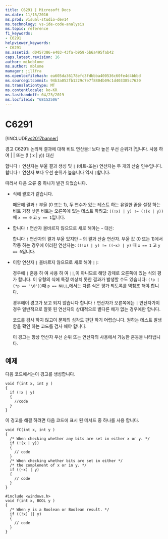 ```yaml
---
title: C6291 | Microsoft Docs
ms.date: 11/15/2016
ms.prod: visual-studio-dev14
ms.technology: vs-ide-code-analysis
ms.topic: reference
f1_keywords:
- C6291
helpviewer_keywords:
- C6291
ms.assetid: d0457386-e403-43fa-b959-5b6a495fab42
caps.latest.revision: 16
author: mikeblome
ms.author: mblome
manager: jillfra
ms.openlocfilehash: ea605da36178efc3fdbbba400536c60fe4d4bbbd
ms.sourcegitcommit: 94b3a052fb1229c7e7f8804b09c1d403385c7630
ms.translationtype: MT
ms.contentlocale: ko-KR
ms.lasthandoff: 04/23/2019
ms.locfileid: "68152506"
---
```

# <a name="c6291"></a>C6291
[!INCLUDE[vs2017banner](../includes/vs2017banner.md)]

경고 C6291: 논리적 결과에 대해 비트 연산을:! 보다 높은 우선 순위가 &#124;입니다. 사용 하 여 &#124; &#124; 또는 (! ( x &#124; y)) 대신  
  
 합니다 `!` 연산자는 부울 결과 생성 및 `|` (비트-또는) 연산자는 두 개의 산술 인수입니다. 합니다 `!` 연산자 보다 우선 순위가 높습니다 역시 `|`합니다.  
  
 따라서 다음 오류 중 하나가 발견 되었습니다.  
  
- 식에 괄호가 같습니다.  
  
   때문에 결과 `!` 부울 (0 또는 1), 두 변수가 있는 테스트 하는 유일한 끝을 설정 하는 비트 가장 낮은 비트는 오른쪽에 있는 테스트 하려고: `((!x) | y) != (!(x | y))` 때 `x == 0` 고 `y == 1`입니다.  
  
- 합니다 `!` 연산자 올바르지 않으므로 새로 해야는 `~` 대신:  
  
   합니다 `!` 연산자의 결과 부울 있지만 `~` 의 결과 산술 연산자. 부울 값 (0 또는 1)에서 작동 하는 경우에 이러한 연산자는: `((!x) | y) != ((~x) | y)` 때 `x == 1` 고 `y == 0`입니다.  
  
- 이항 연산자 `|` 올바르지 않으므로 새로 해야 `||`:  
  
   경우에 `|` 혼용 하 여 사용 하 여 `||`,이 아니므로 해당 강제로 오른쪽에 있는 식의 평가 합니다. 이 유형의 식에 특정 예상치 못한 결과가 발생할 수도 있습니다: `(!p | (*p == '\0'))`때 `p == NULL`,에서는 다른 식은 평가 되도록를 역참조 해야 합니다.  
  
  경우에이 경고가 보고 되지 않습니다 합니다 `!` 연산자가 오른쪽에는 `|` 연산자가이 경우 일반적으로 잘못 된 연산자의 상대적으로 별다른 해가 없는 경우에만 합니다.  
  
  코드를 검사 하지 않고이 문제의 심각도 판단 하기 어렵습니다. 원하는 테스트 발생 함을 확인 하는 코드를 검사 해야 합니다.  
  
  이 경고는 항상 연산자 우선 순위 또는 연산자의 사용에서 가능한 혼동을 나타냅니다.  
  
## <a name="example"></a>예제  
 다음 코드에서는이 경고를 생성합니다.  
  
```  
void f(int x, int y )  
{  
  if (!x | y)  
  {  
    //code   
  }  
}  
```  
  
 이 경고를 해결 하려면 다음 코드에 표시 된 메서드 중 하나를 사용 합니다.  
  
```  
void fC(int x, int y )  
{  
  /* When checking whether any bits are set in either x or y. */  
  if (!(x | y))  
  {  
    // code  
  }  
  /* When checking whether bits are set in either */  
  /* the complement of x or in y. */  
  if ((~x) | y)  
  {  
    // code  
  }  
}  
  
#include <windows.h>  
void f(int x, BOOL y )  
{  
  /* When y is a Boolean or Boolean result. */  
  if ((!x) || y)  
  {  
    // code  
  }  
}  
```
